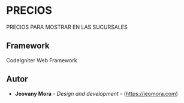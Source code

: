 # PRECIOS 

PRECIOS PARA MOSTRAR EN LAS SUCURSALES

## Framework

CodeIgniter Web Framework

## Autor

* **Jeovany Mora** - *Design and development* - (https://jeomora.com)

 